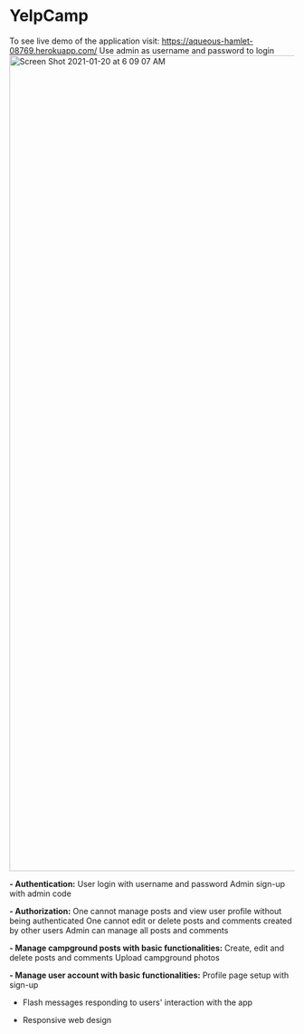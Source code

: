 # YelpCamp
To see live demo of the application visit: https://aqueous-hamlet-08769.herokuapp.com/
Use admin as username and password to login
<img width="1439" alt="Screen Shot 2021-01-20 at 6 09 07 AM" src="https://user-images.githubusercontent.com/43499410/105174172-c55bb900-5ae7-11eb-9d79-9d773209ded1.png">

**- Authentication:**
User login with username and password
Admin sign-up with admin code

**- Authorization:**
One cannot manage posts and view user profile without being authenticated
One cannot edit or delete posts and comments created by other users
Admin can manage all posts and comments

**- Manage campground posts with basic functionalities:**
Create, edit and delete posts and comments
Upload campground photos

**- Manage user account with basic functionalities:**
Profile page setup with sign-up

- Flash messages responding to users' interaction with the app

- Responsive web design

